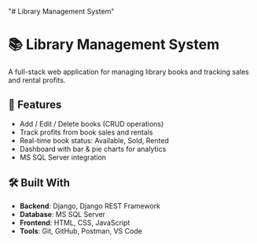 "# Library Management System" 
# 📚 Library Management System

A full-stack web application for managing library books and tracking sales and rental profits.

## 🚀 Features
- Add / Edit / Delete books (CRUD operations)
- Track profits from book sales and rentals
- Real-time book status: Available, Sold, Rented
- Dashboard with bar & pie charts for analytics
- MS SQL Server integration

## 🛠️ Built With
- **Backend**: Django, Django REST Framework
- **Database**: MS SQL Server
- **Frontend**: HTML, CSS, JavaScript
- **Tools**: Git, GitHub, Postman, VS Code

